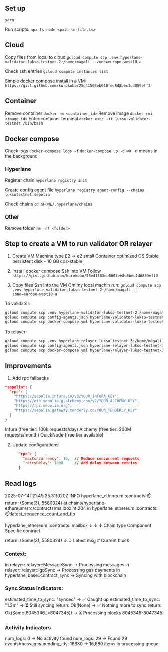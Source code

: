## Set up

`yarn`

Run scripts:
`npx ts-node <path-to-file.ts>`

## Cloud

Copy files from local to cloud
`gcloud compute scp .env hyperlane-validator-lukso-testnet-2:/home/magali --zone=europe-west10-a`

Check ssh entries `gcloud compute instances list`

Simple docker compose install in a VM:
`https://gist.github.com/kurokobo/25e41503eb060fee8d8bec1dd859eff3`

## Container

Remove container `docker rm <container_id>`
Remove image `docker rmi <image_id>`
Enter container terminal `docker exec -it lukso-validator-testnet /bin/bash`

## Docker compose

Check logs `docker-compose logs -f`
`docker-compose up -d` ==> -d means in the background

### Hyperlane

Register chain
`hyperlane registry init`

Create config agent file
`hyperlane registry agent-config --chains luksotestnet,sepolia`

Check chains
`cd $HOME/.hyperlane/chains`

### Other

Remove folder `rm -rf <folder>`

## Step to create a VM to run validator OR relayer

1. Create VM
   Machine type E2 -> e2 small
   Container optimized OS
   Stable persistent disk - 10 GB
   cos-stable

2. Install docker compose
   Ssh into VM
   Follow `https://gist.github.com/kurokobo/25e41503eb060fee8d8bec1dd859eff3`

3. Copy files
   Ssh into the VM
   Om my local machin run:
   `gcloud compute scp .env hyperlane-validator-lukso-testnet-2:/home/magali --zone=europe-west10-a`

To validator:

```bash
gcloud compute scp .env hyperlane-validator-lukso-testnet-2:/home/magali --zone=europe-west10-a
gcloud compute scp config-agents.json hyperlane-validator-lukso-testnet-2:/home/magali --zone=europe-west10-a
gcloud compute scp docker-compose.yml hyperlane-validator-lukso-testnet-2:/home/magali --zone=europe-west10-a
```

To relayer:

```bash
gcloud compute scp .env hyperlane-relayer-lukso-testnet-3:/home/magali --zone=europe-west10-a
gcloud compute scp config-agents.json hyperlane-relayer-lukso-testnet-3:/home/magali --zone=europe-west10-a
gcloud compute scp docker-compose.yml hyperlane-relayer-lukso-testnet-3:/home/magali --zone=europe-west10-a
```

## Improvements

1. Add rpc fallbacks

```json
"sepolia": {
  "rpc": [
    "https://sepolia.infura.io/v3/YOUR_INFURA_KEY",
    "https://eth-sepolia.g.alchemy.com/v2/YOUR_ALCHEMY_KEY",
    "https://rpc.sepolia.org",
    "https://sepolia.gateway.tenderly.co/YOUR_TENDERLY_KEY"
  ]
}
```

Infura (free tier: 100k requests/day)
Alchemy (free tier: 300M requests/month)
QuickNode (free tier available)

2. Update configurations

```json
      "rpc": {
        "maxConcurrency": 10,  // Reduce concurrent requests
        "retryDelay": 1000     // Add delay between retries
      }
```

## Read logs

2025-07-14T21:49:25.311020Z INFO hyperlane_ethereum::contracts::mailbox: return: (Some(3), 5580324)
at chains/hyperlane-ethereum/src/contracts/mailbox.rs:204
in hyperlane_ethereum::contracts::mailbox::latest_sequence_count_and_tip

hyperlane_ethereum::contracts::mailbox
↓ ↓ ↓
Chain type Component Specific contract

return: (Some(3), 5580324)
↓ ↓
Latest msg # Current block

### Context:

in relayer::relayer::MessageSync → Processing messages
in relayer::relayer::IgpSync → Processing gas payments
in hyperlane_base::contract_sync → Syncing with blockchain

### Sync Status Indicators:

estimated_time_to_sync: "synced" → ✅ Caught up
estimated_time_to_sync: "1.3m" → ⏳ Still syncing
return: Ok(None) → ✅ Nothing more to sync
return: Ok(Some(8045346..=8047345)) → ⏳ Processing blocks 8045346-8047345

### Activity Indicators

num_logs: 0 → No activity found
num_logs: 29 → Found 29 events/messages
pending_ids: 16680 → 16,680 items in processing queue
